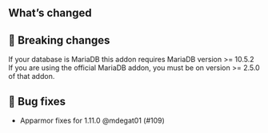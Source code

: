 ## What’s changed

## 🚨 Breaking changes

If your database is MariaDB this addon requires MariaDB version >= 10.5.2
If you are using the official MariaDB addon, you must be on version >= 2.5.0 of that addon.

## 🐛 Bug fixes

- Apparmor fixes for 1.11.0 @mdegat01 (#109)
